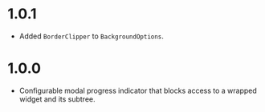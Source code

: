 # 1.0.1

- Added `BorderClipper` to `BackgroundOptions`.

# 1.0.0

- Configurable modal progress indicator that blocks access to a wrapped widget and its subtree.
